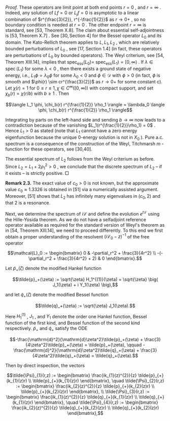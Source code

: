 *Proof.* These operators are limit point at both end points  $r = 0$ , and  $r = \infty$ . Indeed, any solution of  $Lf = 0$  or  $L_j f = 0$  is asymptotic to a linear combination of  $r^{\frac{3}{2}}, r^{-\frac{1}{2}}$  as  $r \to 0+$ , so no boundary condition is needed at  $r = 0$ . The other endpoint  $r = \infty$  is standard, see [53, Theorem X.8]. The claim about essential self-adjointness is  $[53, \text{Theorem X.7}]$ . See  $[30, \text{Section 4}]$  for the Bessel operator  $L_0$  and its domain. The Kato-Rellich theorem applies to  $L, L_1, L_2$ , which are relatively bounded perturbations of  $L_0$ , see [17, Section 1.4] (in fact, these operators are perturbations of  $L_0$ by bounded operators). The Weyl criterium, see [54, Theorem XIII.14], implies that  $\text{spec}_{\text{ess}}(L_0) =$  $\operatorname{spec}_{\operatorname{ess}}(L_1) = [0,\infty)$ . If  $\lambda \in \operatorname{spec}(L_1)$  for some  $\lambda < 0$ , then there exists a ground state of negative energy, i.e.,  $L_1\phi = \lambda_0\phi$  for some  $\lambda_0 < 0$  and  $\phi \in \mathcal{D}$  with  $\phi > 0$  (in fact,  $\phi$  is smooth and  $\phi(r) \sim cr^{\frac{3}{2}}$ as  $r \to 0+$  for some constant c). Let  $\chi(r) = 1$  for  $0 \le r \le 1, \chi \in C^{\infty}([0,\infty))$  with compact support, and set  $\chi_b(r) = \chi(r/b)$  with  $b \ge 1$ . Then

$$\langle L_1 \phi, \chi_b(r) r^{\frac{1}{2}} \rho_1 \rangle = \lambda_0 \langle \phi, \chi_b(r) r^{\frac{1}{2}} \rho_1 \rangle$$

Integrating by parts on the left-hand side and sending  $b\to\infty$  now leads to a contradiction because of the vanishing  $L_1(r^{\frac{1}{2}}\rho_1) = 0$ . Hence  $L_1 > 0$  as stated (note that  $L_1$  cannot have a zero energy eigenfunction because the unique 0-energy solution is not in  $X_0$ ). Pure a.c. spectrum is a consequence of the construction of the Weyl, Titchmarsh  $m$ -function for these operators, see [30,40].

The essential spectrum of  $L_2$  follows from the Weyl criterium as before. Since  $L_2 = L_1 + 2\rho_1^2 > 0$ , we conclude that the discrete spectrum of  $L_2$  – if it exists – is strictly positive.  $\Box$ 

**Remark 2.3.** The exact value of  $c_0 > 0$  is not known, but the approximate value  $c_0 \approx 1.3326$  is obtained in [51] via a numerically assisted argument. Moreover, [51] shows that  $L_2$  has infinitely many eigenvalues in  $(c_0, 2)$  and that 2 is a resonance.

Next, we determine the spectrum of  $i\mathcal{L}$  and define the evolution  $e^{t\mathcal{L}}$  using the Hille-Yosida theorem. As we do not have a selfadjoint reference operator available as required for the standard version of Weyl's theorem as in [54, Theorem XIII.14], we need to proceed differently. To this end we first obtain a proper understanding of the resolvent  $(i\mathcal{L}_0-z)^{-1}$  of the free operator

$$\mathcal{L}_0 := \begin{bmatrix} 0 & -\partial_r^2 + \frac{3}{4r^2} \\ -(-\partial_r^2 + \frac{3}{4r^2} + 2) & 0 \end{bmatrix}.$$

Let  $\tilde{p}_{+}(\zeta)$  denote the modified Hankel function

$$\tilde{p}_+(\zeta) := \sqrt{\zeta} H_1^{(1)}(\zeta) = \sqrt{\zeta} \big( J_1(\zeta) + i Y_1(\zeta) \big),$$

and let  $\tilde{q}_{+}(\zeta)$  denote the modified Bessel function

$$\tilde{q}_+(\zeta) := \sqrt{\zeta} J_1(\zeta).$$

Here  $H_1^{(1)}$ ,  $J_1$ , and  $Y_1$  denote the order one Hankel function, Bessel function of the first kind, and Bessel function of the second kind respectively.  $\tilde{p}_+$  and  $\tilde{q}_+$  satisfy the ODE

$$-\frac{\mathrm{d}^2}{\mathrm{d}\zeta^2}\tilde{p}_+(\zeta) + \frac{3}{4\zeta^2}\tilde{p}_+(\zeta) = \tilde{p}_+(\zeta), \qquad -\frac{\mathrm{d}^2}{\mathrm{d}\zeta^2}\tilde{q}_+(\zeta) + \frac{3}{4\zeta^2}\tilde{q}_+(\zeta) = \tilde{q}_+(\zeta).$$

Then by direct inspection, the vectors

$$\tilde{\Psi}_{1}(r,z) := \begin{bmatrix} \frac{ik_{1}(z)^{2}}{z} \tilde{p}_{+}(k_{1}(z)r) \\ \tilde{p}_{+}(k_{1}(z)r) \end{bmatrix}, \quad \tilde{\Psi}_{2}(r,z) := \begin{bmatrix} \frac{ik_{2}(z)^{2}}{z} \tilde{p}_{+}(k_{2}(z)r) \\ \tilde{p}_{+}(k_{2}(z)r) \end{bmatrix}, \\
\tilde{\Psi}_{3}(r,z) := \begin{bmatrix} \frac{ik_{1}(z)^{2}}{z} \tilde{q}_{+}(k_{1}(z)r) \\ \tilde{q}_{+}(k_{1}(z)r) \end{bmatrix}, \quad \tilde{\Psi}_{4}(r,z) := \begin{bmatrix} \frac{ik_{2}(z)^{2}}{z} \tilde{q}_{+}(k_{2}(z)r) \\ \tilde{q}_{+}(k_{2}(z)r) \end{bmatrix},$$